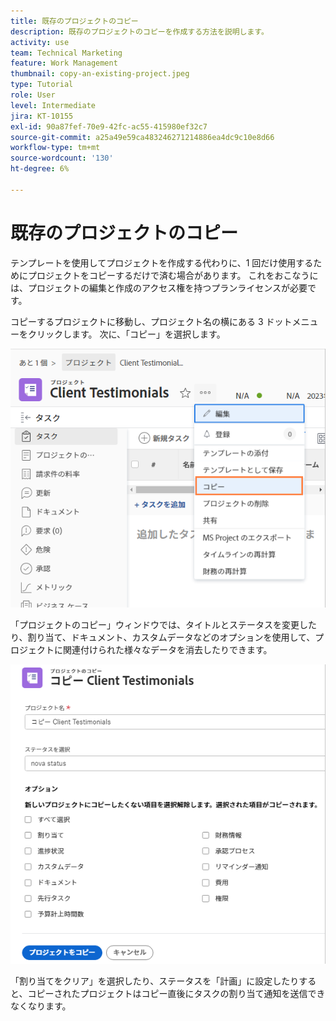 ```yaml
---
title: 既存のプロジェクトのコピー
description: 既存のプロジェクトのコピーを作成する方法を説明します。
activity: use
team: Technical Marketing
feature: Work Management
thumbnail: copy-an-existing-project.jpeg
type: Tutorial
role: User
level: Intermediate
jira: KT-10155
exl-id: 90a87fef-70e9-42fc-ac55-415980ef32c7
source-git-commit: a25a49e59ca483246271214886ea4dc9c10e8d66
workflow-type: tm+mt
source-wordcount: '130'
ht-degree: 6%

---
```


# 既存のプロジェクトのコピー

テンプレートを使用してプロジェクトを作成する代わりに、1 回だけ使用するためにプロジェクトをコピーするだけで済む場合があります。 これをおこなうには、プロジェクトの編集と作成のアクセス権を持つプランライセンスが必要です。

コピーするプロジェクトに移動し、プロジェクト名の横にある 3 ドットメニューをクリックします。 次に、「コピー」を選択します。

![Cr](assets/copy-existing-01.png)

「プロジェクトのコピー」ウィンドウでは、タイトルとステータスを変更したり、割り当て、ドキュメント、カスタムデータなどのオプションを使用して、プロジェクトに関連付けられた様々なデータを消去したりできます。

![Cr](assets/copy-existing-02.png)

「割り当てをクリア」を選択したり、ステータスを「計画」に設定したりすると、コピーされたプロジェクトはコピー直後にタスクの割り当て通知を送信できなくなります。
